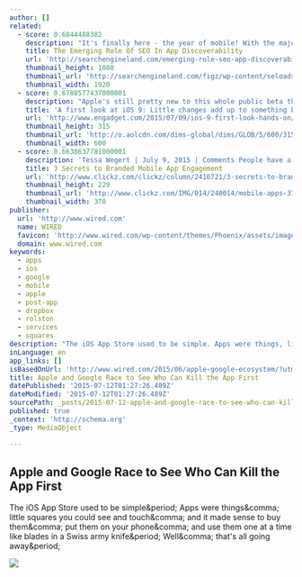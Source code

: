 ```yaml
---
author: []
related:
  - score: 0.6844488382
    description: "It's finally here - the year of mobile! With the majority of Google searches now taking place on mobile rather than on desktop, SEOs have been forced to extend their efforts into the mobile space. However, mobile optimization doesn't stop with making websites mobile-friendly; it encompasses mobile apps now as well."
    title: The Emerging Role Of SEO In App Discoverability
    url: 'http://searchengineland.com/emerging-role-seo-app-discoverability-224543'
    thumbnail_height: 1080
    thumbnail_url: 'http://searchengineland.com/figz/wp-content/seloads/2015/07/apps-mobile-smartphone-ss-1920.jpg'
    thumbnail_width: 1920
  - score: 0.6788577437000001
    description: "Apple's still pretty new to this whole public beta thing, but that didn't stop it from dropping two consumer previews today. We've already taken a closer look at Apple's latest desktop OS, so it's high time we dug a little deeper into what it's like using an early version of iOS 9."
    title: 'A first look at iOS 9: Little changes add up to something big'
    url: 'http://www.engadget.com/2015/07/09/ios-9-first-look-hands-on/'
    thumbnail_height: 315
    thumbnail_url: 'http://o.aolcdn.com/dims-global/dims/GLOB/5/600/315/http://o.aolcdn.com/hss/storage/midas/54e55f8960363ab2336d5108a52c7581/202266848/ios.jpg'
    thumbnail_width: 600
  - score: 0.6638637781000001
    description: 'Tessa Wegert | July 9, 2015 | Comments People have a lot of apps on their smartphones and they spend a lot of time using them. Brands like Visa and Volkswagen understand this and tailor their mobile marketing accordingly.'
    title: 3 Secrets to Branded Mobile App Engagement
    url: 'http://www.clickz.com/clickz/column/2416721/3-secrets-to-branded-mobile-app-engagement'
    thumbnail_height: 229
    thumbnail_url: 'http://www.clickz.com/IMG/014/240014/mobile-apps-370x229.jpg?fbrefresh=1'
    thumbnail_width: 370
publisher:
  url: 'http://www.wired.com'
  name: WIRED
  favicon: 'http://www.wired.com/wp-content/themes/Phoenix/assets/images/favicon.ico'
  domain: www.wired.com
keywords:
  - apps
  - ios
  - google
  - mobile
  - apple
  - post-app
  - dropbox
  - rolston
  - services
  - squares
description: "The iOS App Store used to be simple. Apps were things, little squares you could see and touch, and it made sense to buy them, put them on your phone, and use them one at a time like blades in a Swiss army knife. Well, that's all going away."
inLanguage: en
app_links: []
isBasedOnUrl: 'http://www.wired.com/2015/06/apple-google-ecosystem/?utm_content=bufferbf791&utm_medium=social&utm_source=twitter.com&utm_campaign=buffer'
title: Apple and Google Race to See Who Can Kill the App First
datePublished: '2015-07-12T01:27:26.489Z'
dateModified: '2015-07-12T01:27:26.489Z'
sourcePath: _posts/2015-07-12-apple-and-google-race-to-see-who-can-kill-the-app-first.md
published: true
_context: 'http://schema.org'
_type: MediaObject

---
```

<article style=""><h1>Apple and Google Race to See Who Can Kill the App First</h1><p>The iOS App Store used to be simple&amp;period; Apps were things&amp;comma; little squares you could see and touch&amp;comma; and it made sense to buy them&amp;comma; put them on your phone&amp;comma; and use them one at a time like blades in a Swiss army knife&amp;period; Well&amp;comma; that's all going away&amp;period;</p><img src="http://www.wired.com/wp-content/uploads/2015/06/siri-proactive-ft1.jpg" /></article>
